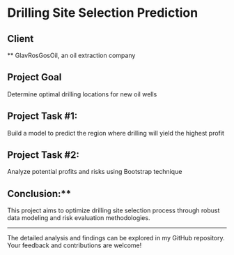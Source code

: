 # Drilling Site Selection Prediction

## Client
** GlavRosGosOil, an oil extraction company

## Project Goal
Determine optimal drilling locations for new oil wells

## Project Task #1:
Build a model to predict the region where drilling will yield the highest profit

## Project Task #2:
Analyze potential profits and risks using Bootstrap technique

## Conclusion:**
This project aims to optimize drilling site selection process through robust data modeling and risk evaluation methodologies.

---------

The detailed analysis and findings can be explored in my GitHub repository. Your feedback and contributions are welcome!
